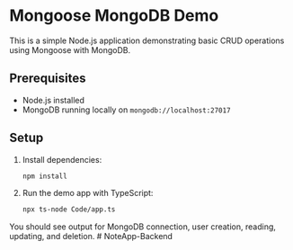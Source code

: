 # Mongoose MongoDB Demo

This is a simple Node.js application demonstrating basic CRUD operations using Mongoose with MongoDB.

## Prerequisites
- Node.js installed
- MongoDB running locally on `mongodb://localhost:27017`

## Setup
1. Install dependencies:
   ```bash
   npm install
   ```
2. Run the demo app with TypeScript:
   ```bash
   npx ts-node Code/app.ts
   ```

You should see output for MongoDB connection, user creation, reading, updating, and deletion. #   N o t e A p p - B a c k e n d  
 